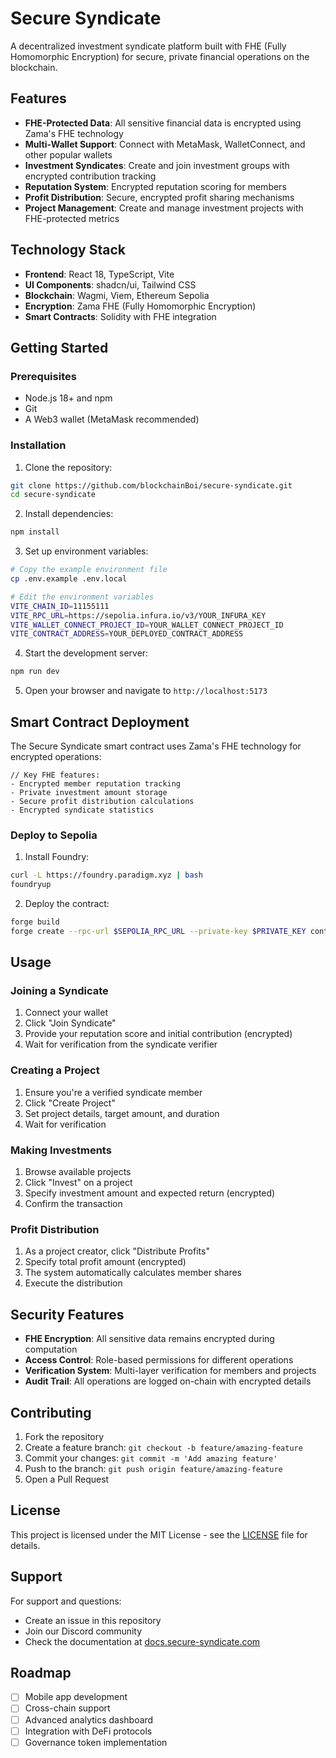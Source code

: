 # Secure Syndicate

A decentralized investment syndicate platform built with FHE (Fully Homomorphic Encryption) for secure, private financial operations on the blockchain.

## Features

- **FHE-Protected Data**: All sensitive financial data is encrypted using Zama's FHE technology
- **Multi-Wallet Support**: Connect with MetaMask, WalletConnect, and other popular wallets
- **Investment Syndicates**: Create and join investment groups with encrypted contribution tracking
- **Reputation System**: Encrypted reputation scoring for members
- **Profit Distribution**: Secure, encrypted profit sharing mechanisms
- **Project Management**: Create and manage investment projects with FHE-protected metrics

## Technology Stack

- **Frontend**: React 18, TypeScript, Vite
- **UI Components**: shadcn/ui, Tailwind CSS
- **Blockchain**: Wagmi, Viem, Ethereum Sepolia
- **Encryption**: Zama FHE (Fully Homomorphic Encryption)
- **Smart Contracts**: Solidity with FHE integration

## Getting Started

### Prerequisites

- Node.js 18+ and npm
- Git
- A Web3 wallet (MetaMask recommended)

### Installation

1. Clone the repository:
```bash
git clone https://github.com/blockchainBoi/secure-syndicate.git
cd secure-syndicate
```

2. Install dependencies:
```bash
npm install
```

3. Set up environment variables:
```bash
# Copy the example environment file
cp .env.example .env.local

# Edit the environment variables
VITE_CHAIN_ID=11155111
VITE_RPC_URL=https://sepolia.infura.io/v3/YOUR_INFURA_KEY
VITE_WALLET_CONNECT_PROJECT_ID=YOUR_WALLET_CONNECT_PROJECT_ID
VITE_CONTRACT_ADDRESS=YOUR_DEPLOYED_CONTRACT_ADDRESS
```

4. Start the development server:
```bash
npm run dev
```

5. Open your browser and navigate to `http://localhost:5173`

## Smart Contract Deployment

The Secure Syndicate smart contract uses Zama's FHE technology for encrypted operations:

```solidity
// Key FHE features:
- Encrypted member reputation tracking
- Private investment amount storage
- Secure profit distribution calculations
- Encrypted syndicate statistics
```

### Deploy to Sepolia

1. Install Foundry:
```bash
curl -L https://foundry.paradigm.xyz | bash
foundryup
```

2. Deploy the contract:
```bash
forge build
forge create --rpc-url $SEPOLIA_RPC_URL --private-key $PRIVATE_KEY contracts/SecureSyndicate.sol:SecureSyndicate --constructor-args $VERIFIER_ADDRESS
```

## Usage

### Joining a Syndicate

1. Connect your wallet
2. Click "Join Syndicate"
3. Provide your reputation score and initial contribution (encrypted)
4. Wait for verification from the syndicate verifier

### Creating a Project

1. Ensure you're a verified syndicate member
2. Click "Create Project"
3. Set project details, target amount, and duration
4. Wait for verification

### Making Investments

1. Browse available projects
2. Click "Invest" on a project
3. Specify investment amount and expected return (encrypted)
4. Confirm the transaction

### Profit Distribution

1. As a project creator, click "Distribute Profits"
2. Specify total profit amount (encrypted)
3. The system automatically calculates member shares
4. Execute the distribution

## Security Features

- **FHE Encryption**: All sensitive data remains encrypted during computation
- **Access Control**: Role-based permissions for different operations
- **Verification System**: Multi-layer verification for members and projects
- **Audit Trail**: All operations are logged on-chain with encrypted details

## Contributing

1. Fork the repository
2. Create a feature branch: `git checkout -b feature/amazing-feature`
3. Commit your changes: `git commit -m 'Add amazing feature'`
4. Push to the branch: `git push origin feature/amazing-feature`
5. Open a Pull Request

## License

This project is licensed under the MIT License - see the [LICENSE](LICENSE) file for details.

## Support

For support and questions:
- Create an issue in this repository
- Join our Discord community
- Check the documentation at [docs.secure-syndicate.com](https://docs.secure-syndicate.com)

## Roadmap

- [ ] Mobile app development
- [ ] Cross-chain support
- [ ] Advanced analytics dashboard
- [ ] Integration with DeFi protocols
- [ ] Governance token implementation
